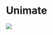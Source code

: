 <h1>Unimate</h1>
<img src="https://github.com/iamthanuj/Unimate-WebApp/assets/98619183/9b2ad480-551f-41f3-a111-2960917c680c">
